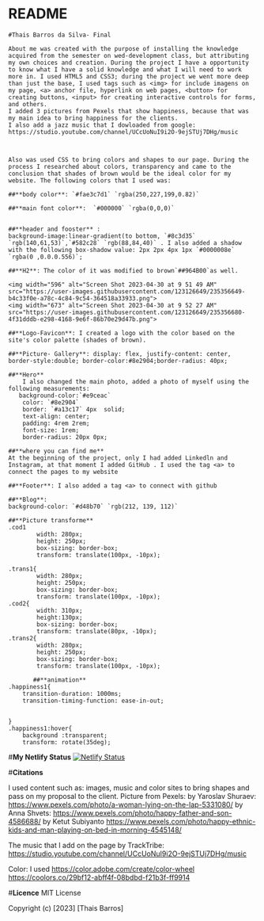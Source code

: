 # README 

    #Thais Barros da Silva- Final
    
    About me was created with the purpose of installing the knowledge acquired from the semester on wed-development class, but attributing my own choices and creation. During the project I have a opportunity to know what I have a solid knowledge and what I will need to work more in. I used HTML5 and CSS3; during the project we went more deep than just the base, I used tags such as <img> for include imagens on my page, <a> anchor file, hyperlink on web pages, <button> for creating buttons, <input> for creating interactive controls for forms, and others. 
    I added 3 pictures from Pexels that show happiness, because that was my main idea to bring happiness for the clients.
    I also add a jazz music that I dowloaded from google: https://studio.youtube.com/channel/UCcUoNuI9i2O-9ejSTUj7DHg/music
    
    
    
    Also was used CSS to bring colors and shapes to our page. During the process I researched about colors, transparency and came to the conclusion that shades of brown would be the ideal color for my website. The following colors that I used was:

    ##**body color**: `#fae3c7d1` `rgba(250,227,199,0.82)`

    ##**main font color**:  `#000000` `rgba(0,0,0)`


    ##**header and fooster** :
    background-image:linear-gradient(to bottom, `#8c3d35` `rgb(140,61,53)`,`#582c28` `rgb(88,84,40)` . I also added a shadow with the following box-shadow value: 2px 2px 4px 1px `#0000008e` `rgba(0 ,0.0.0.556)`;

    ##**H2**: The color of it was modified to brown`##964B00`as well.

    <img width="596" alt="Screen Shot 2023-04-30 at 9 51 49 AM" src="https://user-images.githubusercontent.com/123126649/235356649-b4c33f0e-a78c-4c84-9c54-364518a33933.png">
    <img width="673" alt="Screen Shot 2023-04-30 at 9 52 27 AM" src="https://user-images.githubusercontent.com/123126649/235356680-4f31dddb-e298-4168-9e6f-86b70e29d47b.png">
    
    ##**Logo-Favicon**: I created a logo with the color based on the site's color palette (shades of brown). 
    
    ##**Picture- Gallery**: display: flex, justify-content: center, border-style:double; border-color:#8e2904;border-radius: 40px;
    
    ##**Hero**
        I also changed the main photo, added a photo of myself using the following measurements:
       background-color:`#e9ceac`
        color: `#8e2904`
        border: `#a13c17` 4px  solid;
        text-align: center;
        padding: 4rem 2rem;
        font-size: 1rem;
        border-radius: 20px 0px;

    ##**where you can find me**
    At the beginning of the project, only I had added Linkedln and Instagram, at that moment I added GitHub . I used the tag <a> to connect the pages to my website 
    
    ##**Footer**: I also added a tag <a> to connect with github

    ##**Blog**:
    background-color: `#d48b70` `rgb(212, 139, 112)`
    
    ##**Picture transforme**
    .cod1
            width: 280px;
            height: 250px;
            box-sizing: border-box;
            transform: translate(100px, -10px);
            
    .trans1{
            width: 280px;
            height: 250px;
            box-sizing: border-box;
            transform: translate(100px, -10px);
    .cod2{
            width: 310px;
            height:130px;
            box-sizing: border-box;
            transform: translate(80px, -10px);
    .trans2{
            width: 280px;
            height: 250px;
            box-sizing: border-box;
            transform: translate(100px, -10px);

           ##**animation** 
    .happiness1{
        transition-duration: 1000ms;
        transition-timing-function: ease-in-out;
       
        
    }
    .happiness1:hover{
        background :transparent;
        transform: rotate(35deg);

  
    

 #**My Netlify Status**
    [![Netlify Status](https://api.netlify.com/api/v1/badges/64667685-00b9-42ca-a911-5372569c131e/deploy-status)](https://app.netlify.com/sites/about-me-thaisbarrossilva/deploys)

 #**Citations**
 
I used content such as: images, music and color sites to bring shapes and pass on my proposal to the client.
Picture from Pexels:
by Yaroslav Shuraev: https://www.pexels.com/photo/a-woman-lying-on-the-lap-5331080/
by Anna Shvets: https://www.pexels.com/photo/happy-father-and-son-4586688/
by Ketut Subiyanto https://www.pexels.com/photo/happy-ethnic-kids-and-man-playing-on-bed-in-morning-4545148/

The music that I add on the page 
by TrackTribe: https://studio.youtube.com/channel/UCcUoNuI9i2O-9ejSTUj7DHg/music

Color: I used https://color.adobe.com/create/color-wheel
https://coolors.co/29bf12-abff4f-08bdbd-f21b3f-ff9914

#**Licence**
MIT License

Copyright (c) [2023] [Thais Barros]
   
